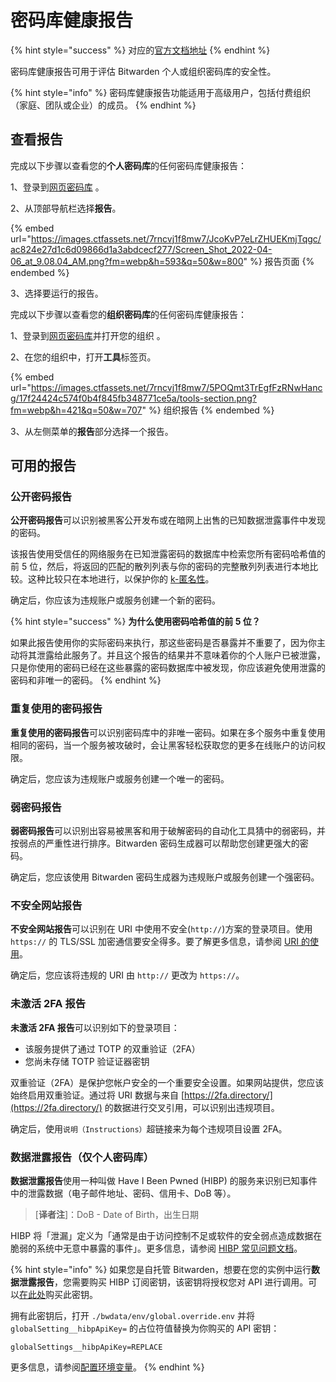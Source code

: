 # 密码库健康报告

{% hint style="success" %}
对应的[官方文档地址](https://bitwarden.com/help/article/reports/)
{% endhint %}

密码库健康报告可用于评估 Bitwarden 个人或组织密码库的安全性。

{% hint style="info" %}
密码库健康报告功能适用于高级用户，包括付费组织（家庭、团队或企业）的成员。
{% endhint %}

## 查看报告 <a href="#view-a-report" id="view-a-report"></a>

完成以下步骤以查看您的**个人密码库**的任何密码库健康报告：

1、登录到[网页密码库](../getting-started/getting-started-webvault.md) 。

2、从顶部导航栏选择**报告**。

{% embed url="https://images.ctfassets.net/7rncvj1f8mw7/JcoKvP7eLrZHUEKmjTqgc/ac824e27d1c6d09866d1a3abdcecf277/Screen_Shot_2022-04-06_at_9.08.04_AM.png?fm=webp&h=593&q=50&w=800" %}
报告页面
{% endembed %}

3、选择要运行的报告。

完成以下步骤以查看您的**组织密码库**的任何密码库健康报告：

1、登录到[网页密码库](../getting-started/getting-started-webvault.md)并打开您的组织 。

2、在您的组织中，打开**工具**标签页。

{% embed url="https://images.ctfassets.net/7rncvj1f8mw7/5POQmt3TrEgfFzRNwHancg/17f24424c574f0b4f845fb348771ce5a/tools-section.png?fm=webp&h=421&q=50&w=707" %}
组织报告
{% endembed %}

3、从左侧菜单的**报告**部分选择一个报告。

## 可用的报告 <a href="#available-reports" id="available-reports"></a>

### 公开密码报告 <a href="#exposed-passwords-report" id="exposed-passwords-report"></a>

**公开密码报告**可以识别被黑客公开发布或在暗网上出售的已知数据泄露事件中发现的密码。

该报告使用受信任的网络服务在已知泄露密码的数据库中检索您所有密码哈希值的前 5 位，然后，将返回的匹配的散列列表与你的密码的完整散列列表进行本地比较。这种比较只在本地进行，以保护你的 [k-匿名性](https://en.wikipedia.org/wiki/K-anonymity)。

确定后，你应该为违规账户或服务创建一个新的密码。

{% hint style="success" %}
**为什么使用密码哈希值的前 5 位？**

如果此报告使用你的实际密码来执行，那这些密码是否暴露并不重要了，因为你主动将其泄露给此服务了。并且这个报告的结果并不意味着你的个人账户已被泄露，只是你使用的密码已经在这些暴露的密码数据库中被发现，你应该避免使用泄露的密码和非唯一的密码。
{% endhint %}

### 重复使用的密码报告 <a href="#reused-passwords-report" id="reused-passwords-report"></a>

**重复使用的密码报告**可以识别密码库中的非唯一密码。如果在多个服务中重复使用相同的密码，当一个服务被攻破时，会让黑客轻松获取您的更多在线账户的访问权限。

确定后，您应该为违规账户或服务创建一个唯一的密码。

### 弱密码报告 <a href="#weak-passwords-report" id="weak-passwords-report"></a>

**弱密码报告**可以识别出容易被黑客和用于破解密码的自动化工具猜中的弱密码，并按弱点的严重性进行排序。Bitwarden 密码生成器可以帮助您创建更强大的密码。

确定后，您应该使用 Bitwarden 密码生成器为违规账户或服务创建一个强密码。

### 不安全网站报告 <a href="#unsecured-websites-report" id="unsecured-websites-report"></a>

**不安全网站报告**可以识别在 URI 中使用不安全(`http://`)方案的登录项目。使用 `https://` 的 TLS/SSL 加密通信要安全得多。要了解更多信息，请参阅 [URI 的使用](../auto-fill/using-uris.md)。

确定后，您应该将违规的 URI 由 `http://` 更改为 `https://`。

### 未激活 2FA 报告 <a href="#inactive-2-fa-report" id="inactive-2-fa-report"></a>

**未激活 2FA 报告**可以识别如下的登录项目：

* 该服务提供了通过 TOTP 的双重验证（2FA）
* 您尚未存储 TOTP 验证证器密钥

双重验证（2FA）是保护您帐户安全的一个重要安全设置。如果网站提供，您应该始终启用双重验证。通过将 URI 数据与来自 [https://2fa.directory/](https://2fa.directory/) 的数据进行交叉引用，可以识别出违规项目。

确定后，使用`说明（Instructions）`超链接来为每个违规项目设置 2FA。

### 数据泄露报告（仅个人密码库） <a href="#data-breach-report-individual-vaults-only" id="data-breach-report-individual-vaults-only"></a>

**数据泄露报告**使用一种叫做 Have I Been Pwned (HIBP) 的服务来识别已知事件中的泄露数据（电子邮件地址、密码、信用卡、DoB 等）。

> \[**译者注**]：DoB - Date of Birth，出生日期

HIBP 将「泄漏」定义为「通常是由于访问控制不足或软件的安全弱点造成数据在脆弱的系统中无意中暴露的事件」。更多信息，请参阅 [HIBP 常见问题文档](https://haveibeenpwned.com/FAQs)。

{% hint style="info" %}
如果您是自托管 Bitwarden，想要在您的实例中运行**数据泄露报告**，您需要购买 HIBP 订阅密钥，该密钥将授权您对 API 进行调用。可以[在此处](https://haveibeenpwned.com/API/Key)购买此密钥。

拥有此密钥后，打开 `./bwdata/env/global.override.env` 并将 `globalSetting__hibpApiKey=` 的占位符值替换为你购买的 API 密钥：

```
globalSettings__hibpApiKey=REPLACE
```

更多信息，请参阅[配置环境变量](../on-premises-hosting/configure-environment-variables.md)。
{% endhint %}
